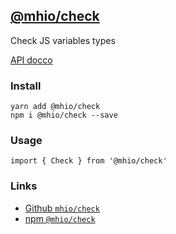 [@mhio/check](https://github.com/mhio/check)
-----------

Check JS variables types

[API docco](doc/API.md)

### Install
```
yarn add @mhio/check
npm i @mhio/check --save
```

### Usage
```
import { Check } from '@mhio/check'

```

### Links

- [Github `mhio/check`](https://github.com/mhio/check)
- [npm `@mhio/check`](https://npmjs.org/package/@mhio/check)
